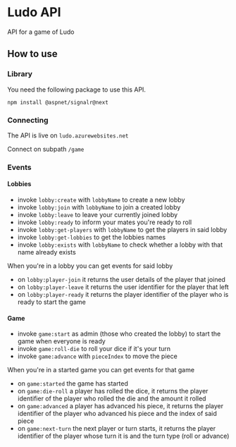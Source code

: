 # Ludo API

API for a game of Ludo

## How to use

### Library

You need the following package to use this API.

`npm install @aspnet/signalr@next`

### Connecting

The API is live on `ludo.azurewebsites.net`

Connect on subpath `/game`

### Events

#### Lobbies

- invoke `lobby:create` with `lobbyName` to create a new lobby
- invoke `lobby:join` with `lobbyName` to join a created lobby
- invoke `lobby:leave` to leave your currently joined lobby
- invoke `lobby:ready` to inform your mates you're ready to roll
- invoke `lobby:get-players` with `lobbyName` to get the players in said lobby
- invoke `lobby:get-lobbies` to get the lobbies names
- invoke `lobby:exists` with `lobbyName` to check whether a lobby with that name already exists

When you're in a lobby you can get events for said lobby

- on `lobby:player-join` it returns the user details of the player that joined
- on `lobby:player-leave` it returns the user identifier for the player that left
- on `lobby:player-ready` it returns the player identifier of the player who is ready to start the game

#### Game

- invoke `game:start` as admin (those who created the lobby) to start the game when everyone is ready
- invoke `game:roll-die` to roll your dice if it's your turn
- invoke `game:advance` with `pieceIndex` to move the piece

When you're in a started game you can get events for that game

- on `game:started` the game has started
- on `game:die-roll` a player has rolled the dice, it returns the player identifier of the player who rolled the die and the amount it rolled
- on `game:advanced` a player has advanced his piece, it returns the player identifier of the player who advanced his piece and the index of said piece
- on `game:next-turn` the next player or turn starts, it returns the player identifier of the player whose turn it is and the turn type (roll or advance)
